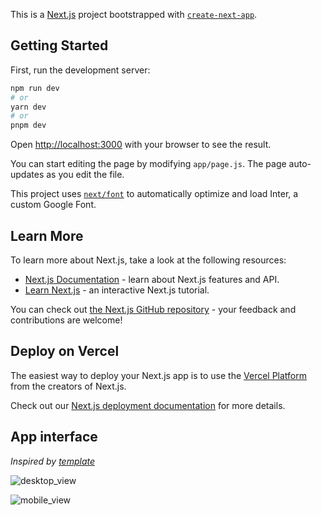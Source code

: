 This is a [Next.js](https://nextjs.org/) project bootstrapped with [`create-next-app`](https://github.com/vercel/next.js/tree/canary/packages/create-next-app).

## Getting Started

First, run the development server:

```bash
npm run dev
# or
yarn dev
# or
pnpm dev
```

Open [http://localhost:3000](http://localhost:3000) with your browser to see the result.

You can start editing the page by modifying `app/page.js`. The page auto-updates as you edit the file.

This project uses [`next/font`](https://nextjs.org/docs/basic-features/font-optimization) to automatically optimize and load Inter, a custom Google Font.

## Learn More

To learn more about Next.js, take a look at the following resources:

- [Next.js Documentation](https://nextjs.org/docs) - learn about Next.js features and API.
- [Learn Next.js](https://nextjs.org/learn) - an interactive Next.js tutorial.

You can check out [the Next.js GitHub repository](https://github.com/vercel/next.js/) - your feedback and contributions are welcome!

## Deploy on Vercel

The easiest way to deploy your Next.js app is to use the [Vercel Platform](https://vercel.com/new?utm_medium=default-template&filter=next.js&utm_source=create-next-app&utm_campaign=create-next-app-readme) from the creators of Next.js.

Check out our [Next.js deployment documentation](https://nextjs.org/docs/deployment) for more details.

## App interface
_Inspired by [template](https://pl.wix.com/website-template/view/html/1970?originUrl=https%3A%2F%2Fpl.wix.com%2Fwebsite%2Ftemplates%2Fhtml%2Fblog%2Ffood-travel&tpClick=view_button&esi=e5709b77-4fa2-4b64-bb55-0ea1a79b9281)_

![desktop_view](https://github.com/karolinakowalczyk/TravelBlogNext/assets/47788618/37d46f9a-7bb1-45a3-9798-896f5f9f9968)

![mobile_view](https://github.com/karolinakowalczyk/TravelBlogNext/assets/47788618/e54cafcb-5993-4706-8e6b-3bd71ac8b1a5)

